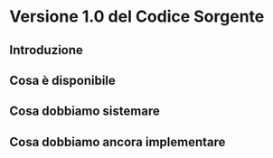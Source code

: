 # Versione 1.0 del Codice Sorgente 
## Introduzione 

## Cosa è disponibile 
## Cosa dobbiamo sistemare 
## Cosa dobbiamo ancora implementare 
